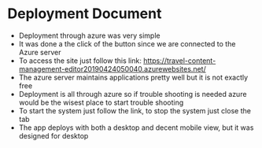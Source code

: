 # Deployment Document
- Deployment through azure was very simple
- It was done a the click of the button since we are connected to the Azure server
- To access the site just follow this link: https://travel-content-management-editor20190424050040.azurewebsites.net/
- The azure server maintains applications pretty well but it is not exactly free
- Deployment is all through azure so if trouble shooting is needed azure would be the wisest place to start trouble shooting
- To start the system just follow the link, to stop the system just close the tab
- The app deploys with both a desktop and decent mobile view, but it was designed for desktop
